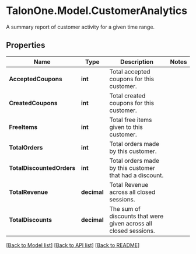 # TalonOne.Model.CustomerAnalytics
A summary report of customer activity for a given time range.
## Properties

Name | Type | Description | Notes
------------ | ------------- | ------------- | -------------
**AcceptedCoupons** | **int** | Total accepted coupons for this customer. | 
**CreatedCoupons** | **int** | Total created coupons for this customer. | 
**FreeItems** | **int** | Total free items given to this customer. | 
**TotalOrders** | **int** | Total orders made by this customer. | 
**TotalDiscountedOrders** | **int** | Total orders made by this customer that had a discount. | 
**TotalRevenue** | **decimal** | Total Revenue across all closed sessions. | 
**TotalDiscounts** | **decimal** | The sum of discounts that were given across all closed sessions. | 

[[Back to Model list]](../README.md#documentation-for-models) [[Back to API list]](../README.md#documentation-for-api-endpoints) [[Back to README]](../README.md)

